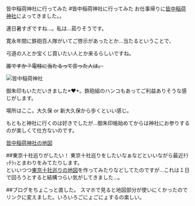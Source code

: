 皆中稲荷神社に行ってみた
#皆中稲荷神社に行ってみた
お仕事帰りに[皆中稲荷神社](http://kaichuinari-jinja.or.jp/)によってきました。。<br />

連日暑すぎですね…。私は…茹りそうです。

寛永年間に鉄砲百人隊がいてご啓示があったとか…当たるということで、

弓道の人とか宝くじ買いたい人とか来るらしいですね。

<del>誰ですか？電柱に当たるって言った人は。</del>


![皆中稲荷神社](http://www.yunoka.net/img/blog/kaichu1_mini.jpg "皆中稲荷神社")


御朱印もいただいきました*&hearts;*。鉄砲組のハンコもあってご利益ありそうな感じがします。

場所はここ。大久保 or 新大久保から歩くといい感じ。

もともと神社に行くのは好きでしたが…御朱印帳始めてからは神社にお参りするのが楽しくて仕方ないのです。


<?php
if($isSP){
?>
[皆中稲荷神社の地図](https://www.google.co.jp/maps/place/%E7%9A%86%E4%B8%AD%E7%A8%B2%E8%8D%B7%E7%A5%9E%E7%A4%BE/@35.7012474,139.699494,15z/data=!4m2!3m1!1s0x0:0xbf434178dc82cc88)
<?php
}else{
?>
<script type='text/javascript' charset='UTF-8' src='http://map.yahooapis.jp/MapsService/embedmap/V2/?id=1372e428418ded8d58002993de045126130244d5&amp;cond=p%3A%E7%9A%86%E4%B8%AD%E7%A8%B2%E8%8D%B7%E7%A5%9E%E7%A4%BE%3Blat%3A35.7012468%3Blon%3A139.6994416%3Bei%3AUTF-8%3Bdatum%3Awgs%3Bv%3A2%3Bsc%3A3%3Buid%3A1372e428418ded8d58002993de045126130244d5%3Bfa%3Aids%3Bz%3A18%3Bs%3A1439199870f3e0bd2ac1740c418d247fd4ef2c70b5%3Blayer%3Aplocal%3Bspotnote%3Aon%3Bid%3A1372e428418ded8d58002993de045126130244d5%3B&amp;p=%E7%9A%86%E4%B8%AD%E7%A8%B2%E8%8D%B7%E7%A5%9E%E7%A4%BE&amp;zoom=18&amp;lat=35.70118769968344&amp;lon=139.6984813691729&amp;pluginid=plocal&amp;z=19&amp;mode=map&amp;active=true&amp;layer=plocal&amp;home=on&amp;hlat=35.7012468&amp;hlon=139.6994416&amp;pointer=off&amp;pan=off&amp;ei=utf8&amp;v=3&amp;datum=wgs&amp;width=480&amp;height=480&amp;device=pc&amp;isleft='></script>
<?php
}
?>

##東京十社巡りがしたい！
東京十社巡りをしたいなぁなどといいながら最近ﾁﾗｯﾁﾗｯとまわりをみてたりします。<br />
といいつつ<a href="http://www.mapion.co.jp/matome/55bac1f2ae9b6805f8000024">東京十社巡りの地図</a>を作ってみたりなどしてたのですが…これは１日で回ろうとすると結構つらい気がしてきました…。

##ブログをちょこっと直した。
スマホで見ると地図部分が使いにくかったのでリンクに変えました。いろいろごにょごにょするの楽しい。